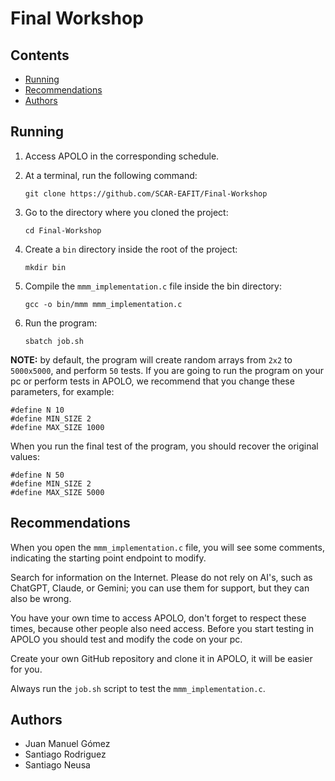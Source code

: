 # Final Workshop

## Contents
- [Running](#running)
- [Recommendations](#recommendations)
- [Authors](#authors)

## Running

1. Access APOLO in the corresponding schedule.

2. At a terminal, run the following command:
    ```
    git clone https://github.com/SCAR-EAFIT/Final-Workshop
    ```

3. Go to the directory where you cloned the project:
    ```
    cd Final-Workshop
    ```

4. Create a `bin` directory inside the root of the project:
    ```
    mkdir bin
    ```

5. Compile the `mmm_implementation.c` file inside the bin directory:
    ```
    gcc -o bin/mmm mmm_implementation.c
    ```

6. Run the program:
    ```
    sbatch job.sh
    ```

**NOTE:** by default, the program will create random arrays from `2x2` to `5000x5000`, and perform `50` tests. If you are going to run the program on your pc or perform tests in APOLO, we recommend that you change these parameters, for example:
```
#define N 10
#define MIN_SIZE 2
#define MAX_SIZE 1000
```
When you run the final test of the program, you should recover the original values:
```
#define N 50
#define MIN_SIZE 2
#define MAX_SIZE 5000
```

## Recommendations

When you open the `mmm_implementation.c` file, you will see some comments, indicating the starting point endpoint to modify.

Search for information on the Internet. Please do not rely on AI's, such as ChatGPT, Claude, or Gemini; you can use them for support, but they can also be wrong.

You have your own time to access APOLO, don't forget to respect these times, because other people also need access. Before you start testing in APOLO you should test and modify the code on your pc.

Create your own GitHub repository and clone it in APOLO, it will be easier for you.

Always run the `job.sh` script to test the `mmm_implementation.c`.

## Authors
- Juan Manuel Gómez
- Santiago Rodriguez
- Santiago Neusa